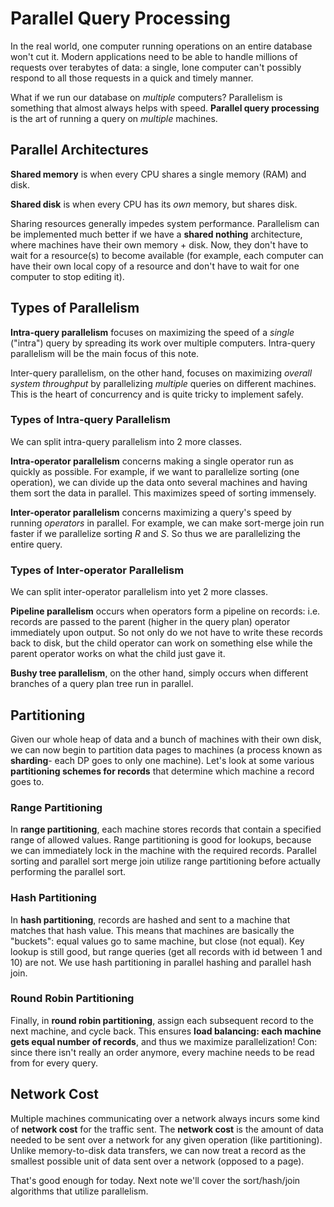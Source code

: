 # Parallel Query Processing

In the real world, one computer running operations on an entire database won't cut it. Modern applications  need to be able to handle millions of requests over terabytes of data: a single, lone computer can't possibly respond to all those requests in a quick and timely manner.

What if we run our database on *multiple* computers? Parallelism is something that almost always helps with speed. **Parallel query processing** is the art of running a query on *multiple* machines.

## Parallel Architectures

**Shared memory** is when every CPU shares a single memory (RAM) and disk. 

**Shared disk** is when every CPU has its *own* memory, but shares disk. 

Sharing resources generally impedes system performance. Parallelism can be implemented much better if we have a **shared nothing** architecture, where machines have their own memory + disk. Now, they don't have to wait for a resource(s) to become available (for example, each computer can have their own local copy of a resource and don't have to wait for one computer to stop editing it).

## Types of Parallelism

**Intra-query parallelism** focuses on maximizing the speed of a *single* ("intra") query by spreading its work over multiple computers. Intra-query parallelism will be the main focus of this note. 

Inter-query parallelism, on the other hand, focuses on maximizing *overall system throughput* by parallelizing *multiple* queries on different machines. This is the heart of concurrency and is quite tricky to implement safely. 

### Types of Intra-query Parallelism

We can split intra-query parallelism into 2 more classes.

**Intra-operator parallelism** concerns making a single operator run as quickly as possible. For example, if we want to parallelize sorting (one operation), we can divide up the data onto several machines and having them sort the data in parallel. This maximizes speed of sorting immensely.

**Inter-operator parallelism** concerns maximizing a query's speed by running *operators* in parallel. For example, we can make sort-merge join run faster if we parallelize sorting $R$ and $S$. So thus we are parallelizing the entire query. 

### Types of Inter-operator Parallelism

We can split inter-operator parallelism into yet 2 more classes.

**Pipeline parallelism** occurs when operators form a pipeline on records: i.e. records are passed to the parent (higher in the query plan) operator immediately upon output. So not only do we not have to write these records back to disk, but the child operator can work on something else while the parent operator works on what the child just gave it.

**Bushy tree parallelism**, on the other hand, simply occurs when different branches of a query plan tree run in parallel. 

## Partitioning

Given our whole heap of data and a bunch of machines with their own disk, we can now begin to partition data pages to machines (a process known as **sharding**- each DP goes to only one machine). Let's look at some various **partitioning schemes for records** that determine which machine a record goes to.

### Range Partitioning

In **range partitioning**, each machine stores records that contain a specified range of allowed values. Range partitioning is good for lookups, because we can immediately lock in the machine with the required records. Parallel sorting and parallel sort merge join utilize range partitioning before actually performing the parallel sort.

### Hash Partitioning

In **hash partitioning**, records are hashed and sent to a machine that matches that hash value. This means that machines are basically the "buckets": equal values go to same machine, but close (not equal). Key lookup is still good, but range queries (get all records with id between 1 and 10) are not. We use hash partitioning in parallel hashing and parallel hash join.

### Round Robin Partitioning

Finally, in **round robin partitioning**, assign each subsequent record to the next machine, and cycle back. This ensures **load balancing: each machine gets equal number of records**, and thus we maximize parallelization! Con: since there isn't really an order anymore, every machine needs to be read from for every query. 

## Network Cost

Multiple machines communicating over a network always incurs some kind of **network cost** for the traffic sent. The **network cost** is the amount of data needed to be sent over a network for any given operation (like partitioning). Unlike memory-to-disk data transfers, we can now treat a record as the smallest possible unit of data sent over a network (opposed to a page).	

That's good enough for today. Next note we'll cover the sort/hash/join algorithms that utilize parallelism. 